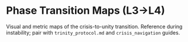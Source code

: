 # Phase Transition Maps (L3→L4)

Visual and metric maps of the crisis-to-unity transition.
Reference during instability; pair with `trinity_protocol.md` and `crisis_navigation` guides.
